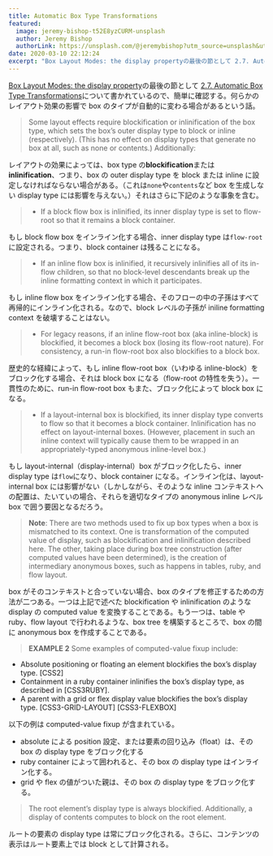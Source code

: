 ```yaml
---
title: Automatic Box Type Transformations
featured:
  image: jeremy-bishop-t52E8yzCURM-unsplash
  author: Jeremy Bishop
  authorLink: https://unsplash.com/@jeremybishop?utm_source=unsplash&utm_medium=referral&utm_content=creditCopyText
date: 2020-03-10 22:12:24
excerpt: "Box Layout Modes: the display propertyの最後の節として 2.7. Automatic Box Type Transformationsについて書かれているので、簡単に確認する。何らかのレイアウト効果の影響でboxのタイプが自動的に変わる場合があるという話。"
---
```


[Box Layout Modes: the display property](https://www.w3.org/TR/css-display-3/#the-display-properties)の最後の節として
[2.7. Automatic Box Type Transformations](https://www.w3.org/TR/css-display-3/#transformations)について書かれているので、簡単に確認する。何らかのレイアウト効果の影響で box のタイプが自動的に変わる場合があるという話。

> Some layout effects require blockification or inlinification of the box type, which sets the box’s outer display type to block or inline (respectively). (This has no effect on display types that generate no box at all, such as none or contents.) Additionally:

レイアウトの効果によっては、box type の**blockification**または**inlinification**、つまり、box の outer display type を block または inline に設定しなければならない場合がある。（これは`none`や`contents`など box を生成しない display type には影響を与えない。）それはさらに下記のような事象を含む。

> - If a block flow box is inlinified, its inner display type is set to flow-root so that it remains a block container.

もし block flow box をインライン化する場合、inner display type は`flow-root`に設定される。つまり、block container は残ることになる。

> - If an inline flow box is inlinified, it recursively inlinifies all of its in-flow children, so that no block-level descendants break up the inline formatting context in which it participates.

もし inline flow box をインライン化する場合、そのフローの中の子孫はすべて再帰的にインライン化される。なので、block レベルの子孫が iniline formatting context を破壊することはない。

> - For legacy reasons, if an inline flow-root box (aka inline-block) is blockified, it becomes a block box (losing its flow-root nature). For consistency, a run-in flow-root box also blockifies to a block box.

歴史的な経緯によって、もし inline flow-root box（いわゆる inline-block）をブロック化する場合、それは block box になる（flow-root の特性を失う）。一貫性のために、run-in flow-root box もまた、ブロック化によって block box になる。

> - If a layout-internal box is blockified, its inner display type converts to flow so that it becomes a block container. Inlinification has no effect on layout-internal boxes. (However, placement in such an inline context will typically cause them to be wrapped in an appropriately-typed anonymous inline-level box.)

もし layout-internal（display-internal）box がブロック化したら、inner display type は`flow`になり、block container になる。インライン化は、layout-internal box には影響がない（しかしながら、そのような inline コンテキストへの配置は、たいていの場合、それらを適切なタイプの anonymous inline レベル box で囲う要因となるだろう。

> **Note**: There are two methods used to fix up box types when a box is mismatched to its context. One is transformation of the computed value of display, such as blockification and inlinification described here. The other, taking place during box tree construction (after computed values have been determined), is the creation of intermediary anonymous boxes, such as happens in tables, ruby, and flow layout.

box がそのコンテキストと合っていない場合、box のタイプを修正するための方法が二つある。一つは上記で述べた blockification や inlinification のような display の computed value を変換することである。もう一つは、table や ruby、flow layout で行われるような、box tree を構築するところで、box の間に anonymous box を作成することである。

> **EXAMPLE 2**
> Some examples of computed-value fixup include:

- Absolute positioning or floating an element blockifies the box’s display type. [CSS2]
- Containment in a ruby container inlinifies the box’s display type, as described in [CSS3RUBY].
- A parent with a grid or flex display value blockifies the box’s display type. [CSS3-GRID-LAYOUT] [CSS3-FLEXBOX]

以下の例は computed-value fixup が含まれている。

- absolute による position 設定、または要素の回り込み（float）は、その box の display type をブロック化する
- ruby container によって囲われると、その box の display type はインライン化する。
- grid や flex の値がついた親は、その box の display type をブロック化する。

> The root element’s display type is always blockified. Additionally, a display of contents computes to block on the root element.

ルートの要素の display type は常にブロック化される。さらに、コンテンツの表示はルート要素上では block として計算される。
